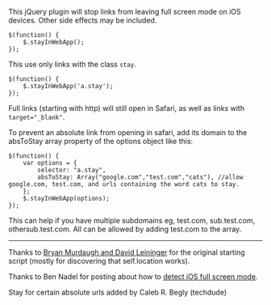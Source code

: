 This jQuery plugin will stop links from leaving full screen mode on iOS devices. Other side effects may be included.

	$(function() {
		$.stayInWebApp();
	});

This use only links with the class `stay`.

	$(function() {
		$.stayInWebApp('a.stay');
	});
	
Full links (starting with http) will still open in Safari, as well as links with `target="_blank"`.

To prevent an absolute link from opening in safari, add its domain to the absToStay array property of the options object like this:

	$(function() {
		var options = {
			selector: "a.stay",
			absToStay: Array("google.com","test.com","cats"), //allow google.com, test.com, and urls containing the word cats to stay.
		};
		$.stayInWebApp(options);
	});

This can help if you have multiple subdomains eg, test.com, sub.test.com, othersub.test.com. All can be allowed by adding test.com to the array.
- - - - - - - - - -	

Thanks to [Bryan Murdaugh and David Leininger](http://fivable.com) for the original starting script (mostly for discovering that self.location works).

Thanks to Ben Nadel for posting about how to [detect iOS full screen mode](http://www.bennadel.com/blog/1950-Detecting-iPhone-s-App-Mode-Full-Screen-Mode-For-Web-Applications.htm).

Stay for certain absolute urls added by Caleb R. Begly (techdude)